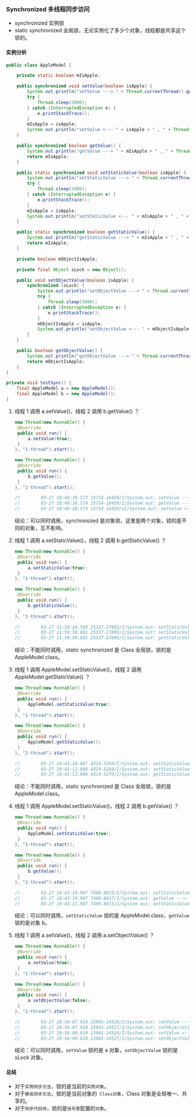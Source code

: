 ### Synchronized 多线程同步访问

- synchronized 实例锁
- static synchronized 全局锁，无论实例化了多少个对象，线程都是共享这个锁的。

#### 实例分析

```java
public class AppleModel {

    private static boolean mIsApple;

    public synchronized void setValue(boolean isApple) {
        System.out.println("setValue ---> " + Thread.currentThread().getName());
        try {
            Thread.sleep(2000);
        } catch (InterruptedException e) {
            e.printStackTrace();
        }
        mIsApple = isApple;
        System.out.println("setValue <--- " + isApple + " , " + Thread.currentThread().getName());
    }

    public synchronized boolean getValue() {
        System.out.println("getValue ---> " + mIsApple + " , " + Thread.currentThread().getName());
        return mIsApple;
    }

    public static synchronized void setStaticValue(boolean isApple) {
        System.out.println("setStaticValue ---> " + Thread.currentThread().getName());
        try {
            Thread.sleep(2000);
        } catch (InterruptedException e) {
            e.printStackTrace();
        }
        mIsApple = isApple;
        System.out.println("setStaticValue <--- " + mIsApple + " , " + Thread.currentThread().getName());
    }

    public static synchronized boolean getStaticValue() {
        System.out.println("getStaticValue ---> " + mIsApple + " , " + Thread.currentThread().getName());
        return mIsApple;
    }

    private boolean mObjectIsApple;

    private final Object sLock = new Object();

    public void setObjectValue(boolean isApple) {
        synchronized (sLock) {
            System.out.println("setObjectValue ---> " + Thread.currentThread().getName());
            try {
                Thread.sleep(2000);
            } catch (InterruptedException e) {
                e.printStackTrace();
            }
            mObjectIsApple = isApple;
            System.out.println("setObjectValue <--- " + mObjectIsApple + " , " + Thread.currentThread().getName());
        }
    }

    public boolean getObjectValue() {
        System.out.println("getObjectValue ---> " + Thread.currentThread().getName());
        return mObjectIsApple;
    }
}

private void testSync() {
	final AppleModel a = new AppleModel();
	final AppleModel b = new AppleModel();
}
```

1. 线程 1 调用 a.setValue()，线程 2 调用 b.getValue() ？

   ```java
   new Thread(new Runnable() {
   	@Override
   	public void run() {
   		a.setValue(true);
   	}
   }, "1-thread").start();

   new Thread(new Runnable() {
   	@Override
   	public void run() {
   		b.getValue();
   	}
   }, "2-thread").start();

   //        03-27 10:49:36.573 15714-16458/I/System.out: setValue ---> 1-thread
   //        03-27 10:49:36.574 15714-16459/I/System.out: getValue ---> true , 2-thread
   //        03-27 10:49:38.574 15714-16458/xI/System.out: setValue <--- true , 1-thread
   ```

   结论：可以同时调用，synchronized 是对象锁，这里是两个对象，锁的是不同的对象，互不影响。

2. 线程 1 调用 a.setStaticValue()，线程 2 调用 b.getStaticValue() ？

   ```java
   new Thread(new Runnable() {
   	@Override
   	public void run() {
   		a.setStaticValue(true);
   	}
   }, "1-thread").start();

   new Thread(new Runnable() {
   	@Override
   	public void run() {
   		b.getStaticValue();
   	}
   }, "2-thread").start();

   //        03-27 11:50:56.598 25337-27895/I/System.out: setStaticValue ---> 1-thread
   //        03-27 11:50:58.601 25337-27895/I/System.out: setStaticValue <--- true , 1-thread
   //        03-27 11:50:58.601 25337-27896/I/System.out: getStaticValue ---> true , 2-thread
   ```

   结论：不能同时调用，static synchronized 是 Class 全局锁，锁的是 AppleModel.class。

3. 线程 1 调用 AppleModel.setStaticValue()，线程 2 调用 AppleModel.getStaticValue() ？

   ```java
   new Thread(new Runnable() {
   	@Override
   	public void run() {
   		AppleModel.setStaticValue(true);
   	}
   }, "1-thread").start();

   new Thread(new Runnable() {
   	@Override
   	public void run() {
   		AppleModel.getStaticValue();
   	}
   }, "2-thread").start();

   //        03-27 10:41:10.887 4324-5269/I/System.out: setStaticValue ---> 1-thread
   //        03-27 10:41:12.888 4324-5269/I/System.out: setStaticValue <--- true , 1-thread
   //        03-27 10:41:12.888 4324-5270/I/System.out: getStaticValue ---> true , 2-thread
   ```

   结论：不能同时调用，static synchronized 是 Class 全局锁，锁的是 AppleModel.class。

4. 线程 1 调用 AppleModel.setStaticValue()，线程 2 调用 b.getValue() ？

   ```java
   new Thread(new Runnable() {
   	@Override
   	public void run() {
   		AppleModel.setStaticValue(true);
   	}
   }, "1-thread").start();

   new Thread(new Runnable() {
   	@Override
   	public void run() {
   		b.getValue();
   	}
   }, "2-thread").start();

   //        03-27 10:43:19.907 7408-8015/I/System.out: setStaticValue ---> 1-thread
   //        03-27 10:43:19.907 7408-8017/I/System.out: getValue ---> false , 2-thread
   //        03-27 10:43:21.907 7408-8015/I/System.out: setStaticValue <--- true , 1-thread
   ```

   结论：可以同时调用，`setStaticValue` 锁的是 AppleModel.class，`getValue` 锁的是对象 b。

5. 线程 1 调用 a.setValue()，线程 2 调用 a.setObjectValue() ？

   ```java
   new Thread(new Runnable() {
   	@Override
   	public void run() {
   		a.setValue(true);
   	}
   }, "1-thread").start();

   new Thread(new Runnable() {
   	@Override
   	public void run() {
   		a.setObjectValue(false);
   	}
   }, "2-thread").start();

   //        03-27 10:56:07.819 23965-24526/I/System.out: setValue ---> 1-thread
   //        03-27 10:56:07.820 23965-24527/I/System.out: setObjectValue ---> 2-thread
   //        03-27 10:56:09.819 23965-24526/I/System.out: setValue <--- true , 1-thread
   //        03-27 10:56:09.820 23965-24527/I/System.out: setObjectValue <--- false , 2-thread
   ```

   结论：可以同时调用，`setValue` 锁的是 a 对象，`setObjectValue` 锁的是 sLock 对象。

#### 总结

- 对于`实例同步方法`，锁的是当前的`实例对象`。
- 对于`静态同步方法`，锁的是当前对象的` Class对象`，Class 对象是全局唯一、共享的。
- 对于`同步代码块`，锁的是`括号里`配置的`对象`。